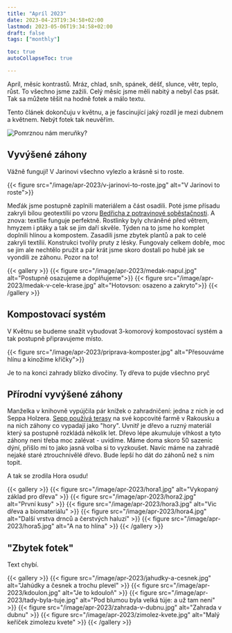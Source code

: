 ```yaml
---
title: "Apríl 2023"
date: 2023-04-23T19:34:58+02:00
lastmod: 2023-05-06T19:34:58+02:00
draft: false
tags: ["monthly"]

toc: true
autoCollapseToc: true

---
```


Apríl, měsíc kontrastů. Mráz, chlad, sníh, spánek, déšť, slunce, větr, teplo,
růst. To všechno jsme zažili. Celý měsíc jsme měli nabitý a nebyl čas psát.
Tak sa můžete těšit na hodně fotek a málo textu.

Tento článek dokončuju v květnu, a je fascinující jaký rozdíl je mezi dubnem a květnem. Nebýt fotek tak neuvěřím.

![Pomrznou nám meruňky?](/image/apr-2023/zmrznou-merunky.jpg)

<!--more-->

## Vyvýšené záhony

Vážně fungují! V Jarinovi všechno vylezlo a krásně si to roste.

{{< figure src="/image/apr-2023/v-jarinovi-to-roste.jpg" alt="V Jarinovi to roste">}}

Meďák jsme postupně zaplnili materiálem a část osadili. Poté jsme přísadu
zakryli bílou geotextílií po vzoru [Bedřicha z potravinové
soběstačnosti](https://www.youtube.com/watch?v=fV3Q1Jl0-xs). A znova: textílie
funguje perfektně. Rostlinky byly chráněné před větrem, hmyzem i ptáky a tak se
jim daří skvěle. Týden na to jsme ho komplet doplnili hlínou a kompostem.
Zasadili jsme zbytek plantů a pak to celé zakryli textílií. Konstrukci tvořily
pruty z lésky. Fungovaly celkem dobře, moc se jim ale nechtělo pružit a pár
krát jsme skoro dostali po hubě jak se vyondili ze záhonu. Pozor na to!

{{< gallery >}}
  {{< figure src="/image/apr-2023/medak-napul.jpg" alt="Postupně osazujeme a doplňujeme">}}
  {{< figure src="/image/apr-2023/medak-v-cele-krase.jpg" alt="Hotovson: osazeno a zakryto">}}
{{< /gallery >}}

## Kompostovací systém

V Květnu se budeme snažit vybudovat 3-komorový kompostovací systém a tak
postupně připravujeme místo.

{{< figure src="/image/apr-2023/priprava-komposter.jpg" alt="Přesouváme hlínu a kinožíme kříčky">}}

Je to na konci zahrady blízko divočiny. Ty dřeva to pujde všechno pryč

## Přírodní vyvýšené záhony

Manželka v knihovně vypújčila pár knížek o zahradničení: jedna z nich je od
Seppa Holzera. [Sepp používá
terasy](https://www.seppholzer.info/huegel-culture-design/) na své kopcovité
farmě v Rakousku a na nich záhony co vypadají jako "hory". Uvnitř je dřevo a
ruzný materiál který sa postupně rozkládá několik let. Dřevo lépe akumuluje
vlhkost a tyto záhony neni třeba moc zalévat - uvidíme. Máme doma skoro 50
sazenic dýní, přišlo mi to jako jasná volba si to vyzkoušet. Navíc máme na
zahradě nejaké staré ztrouchnivělé dřevo. Bude lepší ho dát do záhonů než s nim
topit.

A tak se zrodila Hora osudu!

{{< gallery >}}
  {{< figure src="/image/apr-2023/hora1.jpg" alt="Vykopaný základ pro dřeva" >}}
  {{< figure src="/image/apr-2023/hora2.jpg" alt="První kusy" >}}
  {{< figure src="/image/apr-2023/hora3.jpg" alt="Vic dřeva a biomateriálu" >}}
  {{< figure src="/image/apr-2023/hora4.jpg" alt="Další vrstva drnců a čerstvých haluzí" >}}
  {{< figure src="/image/apr-2023/hora5.jpg" alt="A na to hlína" >}}
{{< /gallery >}}

## "Zbytek fotek"

Text chybí.

{{< gallery >}}
  {{< figure src="/image/apr-2023/jahudky-a-cesnek.jpg" alt="Jahúdky a česnek a trochu plevel" >}}
  {{< figure src="/image/apr-2023/kdoulon.jpg" alt="Je to kdouloň" >}}
  {{< figure src="/image/apr-2023/tady-byla-tuje.jpg" alt="Pod blumou byla velká túje: a už tam neni" >}}
  {{< figure src="/image/apr-2023/zahrada-v-dubnu.jpg" alt="Zahrada v dubnu" >}}
  {{< figure src="/image/apr-2023/zimolez-kvete.jpg" alt="Malý keříček zimolezu kvete" >}}
{{< /gallery >}}

